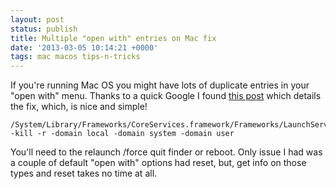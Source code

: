 ```yaml
---
layout: post
status: publish
title: Multiple "open with" entries on Mac fix
date: '2013-03-05 10:14:21 +0000'
tags: mac macos tips-n-tricks
---
```

If you're running Mac OS you might have lots of duplicate entries in your "open with" menu. Thanks to a quick Google I found [this post](http://simplicitybliss.com/2012/11/multiple-open-with-entries-in-mac-os-x-finder) which details the fix, which, is nice and simple!

``` shell
/System/Library/Frameworks/CoreServices.framework/Frameworks/LaunchServices.framework/Support/lsregister -kill -r -domain local -domain system -domain user
```

You'll need to the relaunch /force quit finder or reboot. Only issue I had was a couple of default "open with" options had reset, but, get info on those types and reset takes no time at all.
